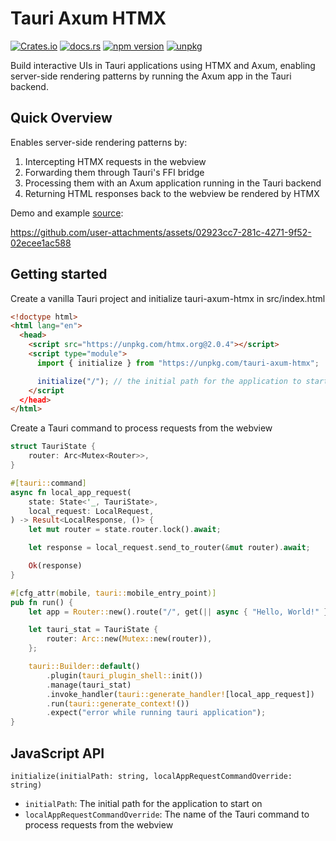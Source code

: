 # Tauri Axum HTMX
[![Crates.io](https://img.shields.io/crates/v/tauri-axum-htmx)](https://crates.io/crates/tauri-axum-htmx)
[![docs.rs](https://img.shields.io/docsrs/tauri-axum-htmx)](https://docs.rs/tauri-axum-htmx)
[![npm version](https://img.shields.io/npm/v/tauri-axum-htmx.svg)](https://www.npmjs.com/package/tauri-axum-htmx) 
[![unpkg](https://img.shields.io/badge/unpkg-browse-blue)](https://unpkg.com/browse/tauri-axum-htmx/)



Build interactive UIs in Tauri applications using HTMX and Axum, enabling server-side rendering patterns by running the Axum app in the Tauri backend.

## Quick Overview

Enables server-side rendering patterns by:

1. Intercepting HTMX requests in the webview
2. Forwarding them through Tauri's FFI bridge
3. Processing them with an Axum application running in the Tauri backend
4. Returning HTML responses back to the webview be rendered by HTMX

Demo and example [source](example):


https://github.com/user-attachments/assets/02923cc7-281c-4271-9f52-02ecee1ac588


## Getting started

Create a vanilla Tauri project and initialize tauri-axum-htmx in src/index.html

```html
<!doctype html>
<html lang="en">
  <head>
    <script src="https://unpkg.com/htmx.org@2.0.4"></script>
    <script type="module">
      import { initialize } from "https://unpkg.com/tauri-axum-htmx";

      initialize("/"); // the initial path for the application to start on
    </script
  </head>
</html>
```

Create a Tauri command to process requests from the webview

```rust
struct TauriState {
    router: Arc<Mutex<Router>>,
}

#[tauri::command]
async fn local_app_request(
    state: State<'_, TauriState>,
    local_request: LocalRequest,
) -> Result<LocalResponse, ()> {
    let mut router = state.router.lock().await;

    let response = local_request.send_to_router(&mut router).await;

    Ok(response)
}

#[cfg_attr(mobile, tauri::mobile_entry_point)]
pub fn run() {
    let app = Router::new().route("/", get(|| async { "Hello, World!" }));

    let tauri_stat = TauriState {
        router: Arc::new(Mutex::new(router)),
    };

    tauri::Builder::default()
        .plugin(tauri_plugin_shell::init())
        .manage(tauri_stat)
        .invoke_handler(tauri::generate_handler![local_app_request])
        .run(tauri::generate_context!())
        .expect("error while running tauri application");
}
```

## JavaScript API

`initialize(initialPath: string, localAppRequestCommandOverride: string)`

- `initialPath`: The initial path for the application to start on
- `localAppRequestCommandOverride`: The name of the Tauri command to process requests from the webview
